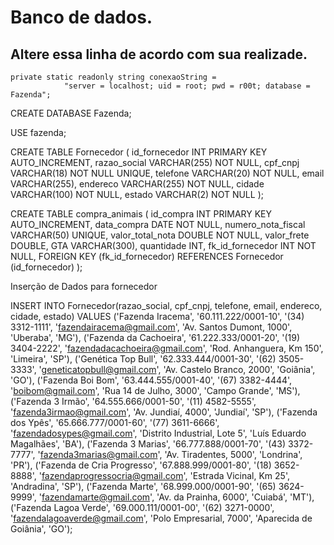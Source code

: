 # Banco de dados.


## Altere essa linha de acordo com sua realizade.
```
private static readonly string conexaoString =
            "server = localhost; uid = root; pwd = r00t; database = Fazenda";
```
            
CREATE DATABASE Fazenda;


USE fazenda;


CREATE TABLE Fornecedor (
  id_fornecedor INT PRIMARY KEY AUTO_INCREMENT,
  razao_social VARCHAR(255) NOT NULL,
  cpf_cnpj VARCHAR(18) NOT NULL UNIQUE,
  telefone VARCHAR(20) NOT NULL,
  email VARCHAR(255),
  endereco VARCHAR(255) NOT NULL,
  cidade VARCHAR(100) NOT NULL,
  estado VARCHAR(2) NOT NULL
);


CREATE TABLE compra_animais (
  id_compra INT PRIMARY KEY AUTO_INCREMENT,
  data_compra DATE NOT NULL,
  numero_nota_fiscal VARCHAR(50) UNIQUE,
  valor_total_nota DOUBLE NOT NULL,
  valor_frete DOUBLE,
  GTA VARCHAR(300),
  quantidade INT,
  fk_id_fornecedor INT NOT NULL,
  FOREIGN KEY (fk_id_fornecedor) REFERENCES Fornecedor (id_fornecedor)
);


Inserção de Dados para fornecedor


INSERT INTO Fornecedor(razao_social, cpf_cnpj, telefone, email, endereco, cidade, estado) VALUES
('Fazenda Iracema', '60.111.222/0001-10', '(34) 3312-1111', 'fazendairacema@gmail.com', 'Av. Santos Dumont, 1000', 'Uberaba', 'MG'),
('Fazenda da Cachoeira', '61.222.333/0001-20', '(19) 3404-2222', 'fazendadacachoeira@gmail.com', 'Rod. Anhanguera, Km 150', 'Limeira', 'SP'),
('Genética Top Bull', '62.333.444/0001-30', '(62) 3505-3333', 'geneticatopbull@gmail.com', 'Av. Castelo Branco, 2000', 'Goiânia', 'GO'),
('Fazenda Boi Bom', '63.444.555/0001-40', '(67) 3382-4444', 'boibom@gmail.com', 'Rua 14 de Julho, 3000', 'Campo Grande', 'MS'),
('Fazenda 3 Irmão', '64.555.666/0001-50', '(11) 4582-5555', 'fazenda3irmao@gmail.com', 'Av. Jundiaí, 4000', 'Jundiaí', 'SP'),
('Fazenda dos Ypês', '65.666.777/0001-60', '(77) 3611-6666', 'fazendadosypes@gmail.com', 'Distrito Industrial, Lote 5', 'Luís Eduardo Magalhães', 'BA'),
('Fazenda 3 Marias', '66.777.888/0001-70', '(43) 3372-7777', 'fazenda3marias@gmail.com', 'Av. Tiradentes, 5000', 'Londrina', 'PR'),
('Fazenda de Cria Progresso', '67.888.999/0001-80', '(18) 3652-8888', 'fazendaprogressocria@gmail.com', 'Estrada Vicinal, Km 25', 'Andradina', 'SP'),
('Fazenda Marte', '68.999.000/0001-90', '(65) 3624-9999', 'fazendamarte@gmail.com', 'Av. da Prainha, 6000', 'Cuiabá', 'MT'),
('Fazenda Lagoa Verde', '69.000.111/0001-00', '(62) 3271-0000', 'fazendalagoaverde@gmail.com', 'Polo Empresarial, 7000', 'Aparecida de Goiânia', 'GO');
